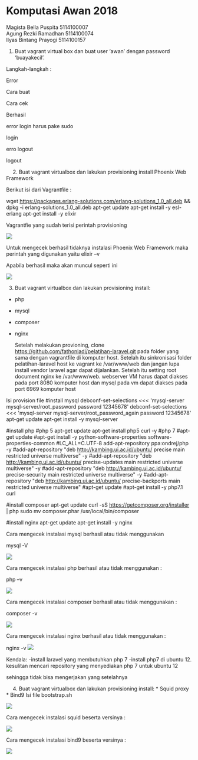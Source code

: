 # Komputasi Awan 2018

Magista Bella Puspita   5114100007 <br>
Agung Rezki Ramadhan    5114100074 <br>
Ilyas Bintang Prayogi   5114100157 <br>


1. Buat vagrant virtual box dan buat user ‘awan’ dengan password ‘buayakecil’.

Langkah-langkah :

Error

Cara buat




Cara cek

Berhasil


error login harus pake sudo

login

erro logout

logout


 
2. Buat vagrant virtualbox dan lakukan provisioning install Phoenix Web Framework

Berikut isi dari Vagrantfile :

wget https://packages.erlang-solutions.com/erlang-solutions_1.0_all.deb && dpkg -i erlang-solutions_1.0_all.deb
apt-get update
apt-get install -y esl-erlang
apt-get install -y elixir

Vagrantfie yang sudah terisi perintah provisioning

![](https://github.com/ilyasbp/awan2018/blob/master/images/2-file-provision.png?raw=true)

Untuk mengecek berhasil tidaknya instalasi Phoenix Web Framework maka perintah yang digunakan yaitu
									    											elixir –v

Apabila berhasil maka akan muncul seperti ini

![](https://github.com/ilyasbp/awan2018/blob/master/images/2-install-phoenix.png?raw=true)

3. Buat vagrant virtualbox dan lakukan provisioning install:
* php
* mysql
* composer
* nginx

	Setelah melakukan provioning, clone https://github.com/fathoniadi/pelatihan-laravel.git pada folder yang sama dengan vagrantfile di komputer host. Setelah itu sinkronisasi folder pelatihan-laravel host ke vagrant ke /var/www/web dan jangan lupa install vendor laravel agar dapat dijalankan. Setelah itu setting root document nginx ke /var/www/web. webserver VM harus dapat diakses pada port 8080 komputer host dan mysql pada vm dapat diakses pada port 6969 komputer host

Isi provision file
#install mysql
debconf-set-selections <<< 'mysql-server mysql-server/root_password password 12345678'
debconf-set-selections <<< 'mysql-server mysql-server/root_password_again password 12345678'
apt-get update
apt-get install -y mysql-server

#install php
#php 5
apt-get update
apt-get install php5 curl -y
#php 7
#apt-get update
#apt-get install -y python-software-properties software-properties-common
#LC_ALL=C.UTF-8 add-apt-repository ppa:ondrej/php -y
#add-apt-repository "deb http://kambing.ui.ac.id/ubuntu/ precise main restricted universe multiverse" -y
#add-apt-repository "deb http://kambing.ui.ac.id/ubuntu/ precise-updates main restricted universe multiverse" -y
#add-apt-repository "deb http://kambing.ui.ac.id/ubuntu/ precise-security main restricted universe multiverse" -y
#add-apt-repository "deb http://kambing.ui.ac.id/ubuntu/ precise-backports main restricted universe multiverse"
#apt-get update
#apt-get install -y php7.1 curl

#install composer
apt-get update
curl -sS https://getcomposer.org/installer | php
sudo mv composer.phar /usr/local/bin/composer

#install nginx
apt-get update
apt-get install -y nginx

Cara mengecek instalasi mysql berhasil atau tidak menggunakan 

mysql -V

![](https://github.com/ilyasbp/awan2018/blob/master/images/3-install-mysql.png?raw=true)

Cara mengecek instalasi php berhasil atau tidak menggunakan :

php –v

![](https://github.com/ilyasbp/awan2018/blob/master/images/3-install-php.png?raw=true)


Cara mengecek instalasi composer berhasil atau tidak menggunakan :

composer -v

![](https://github.com/ilyasbp/awan2018/blob/master/images/3-install-composer.png?raw=true)

Cara mengecek instalasi nginx berhasil atau tidak menggunakan :

nginx -v
![](https://github.com/ilyasbp/awan2018/blob/master/images/3-install-nginx.png?raw=true)


Kendala:
-install laravel yang membutuhkan php 7
-install php7 di ubuntu 12. kesulitan mencari repository yang menyediakan php 7 untuk ubuntu 12

sehingga tidak bisa mengerjakan yang setelahnya


 
4. Buat vagrant virtualbox dan lakukan provisioning install:
	* Squid proxy
	* Bind9
Isi file bootstrap.sh

![](https://github.com/ilyasbp/awan2018/blob/master/images/4-file-provision.png?raw=true)

Cara mengecek instalasi squid beserta versinya :

![](https://github.com/ilyasbp/awan2018/blob/master/images/4-squid.png?raw=true)

Cara mengecek instalasi bind9 beserta versinya :

![](https://github.com/ilyasbp/awan2018/blob/master/images/4-bind9.png?raw=true)

